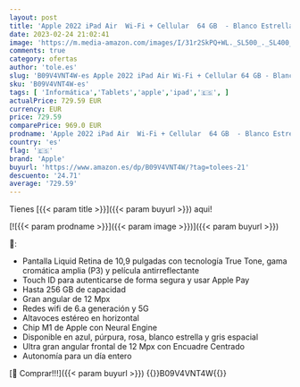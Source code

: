 ```yaml
---
layout: post
title: 'Apple 2022 iPad Air  Wi-Fi + Cellular  64 GB  - Blanco Estrella  5.ª generación '
date: 2023-02-24 21:02:41
image: 'https://m.media-amazon.com/images/I/31r2SkPQ+WL._SL500_._SL400_.jpg'
comments: true
category: ofertas
author: 'tole.es'
slug: 'B09V4VNT4W-es Apple 2022 iPad Air Wi-Fi + Cellular 64 GB - Blanco...'
sku: 'B09V4VNT4W-es'
tags: [ 'Informática','Tablets','apple','ipad','🇪🇸', ]
actualPrice: 729.59 EUR
currency: EUR
price: 729.59
comparePrice: 969.0 EUR
prodname: 'Apple 2022 iPad Air  Wi-Fi + Cellular  64 GB  - Blanco Estrella  5.ª generación '
country: 'es'
flag: '🇪🇸'
brand: 'Apple'
buyurl: 'https://www.amazon.es/dp/B09V4VNT4W/?tag=tolees-21'
descuento: '24.71'
average: '729.59'
---
```


Tienes [{{< param title >}}]({{< param buyurl >}}) aqui!

[![{{< param prodname >}}]({{< param image >}})]({{< param buyurl >}})

🔎:

- Pantalla Liquid Retina de 10,9 pulgadas con tecnología True Tone, gama cromática amplia (P3) y película antirreflectante
- Touch ID para autenticarse de forma segura y usar Apple Pay
- Hasta 256 GB de capacidad
- Gran angular de 12 Mpx
- Redes wifi de 6.a generación y 5G
- Altavoces estéreo en horizontal
- Chip M1 de Apple con Neural Engine
- Disponible en azul, púrpura, rosa, blanco estrella y gris espacial
- Ultra gran angular frontal de 12 Mpx con Encuadre Centrado
- Autonomía para un día entero

[🛒 Comprar!!!]({{< param buyurl >}})
{{<world>}}B09V4VNT4W{{</world>}}
